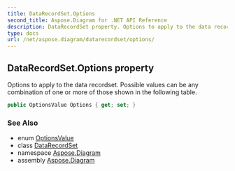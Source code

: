 ```yaml
---
title: DataRecordSet.Options
second_title: Aspose.Diagram for .NET API Reference
description: DataRecordSet property. Options to apply to the data recordset. Possible values can be any combination of one or more of those shown in the following table
type: docs
url: /net/aspose.diagram/datarecordset/options/
---
```

## DataRecordSet.Options property

Options to apply to the data recordset. Possible values can be any combination of one or more of those shown in the following table.

```csharp
public OptionsValue Options { get; set; }
```

### See Also

* enum [OptionsValue](../../optionsvalue/)
* class [DataRecordSet](../)
* namespace [Aspose.Diagram](../../datarecordset/)
* assembly [Aspose.Diagram](../../../)


